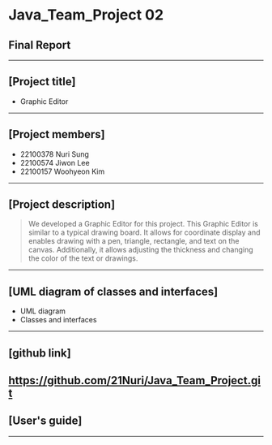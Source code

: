 # Java_Team_Project 02
## Final Report

--------
[Project title]  
----------
- Graphic Editor
--------

[Project members]
----------
- 22100378 Nuri Sung
- 22100574 Jiwon Lee
- 22100157 Woohyeon Kim
--------

[Project description]   
----------
> We developed a Graphic Editor for this project. This Graphic Editor is similar to a typical drawing board. It allows for coordinate display and enables drawing with a pen, triangle, rectangle, and text on the canvas. Additionally, it allows adjusting the thickness and changing the color of the text or drawings.
--------

[UML diagram of classes and interfaces]   
----------
- UML diagram
- Classes and interfaces
--------

[github link]   
----------
<https://github.com/21Nuri/Java_Team_Project.git>
--------

[User's guide]   
----------

--------
